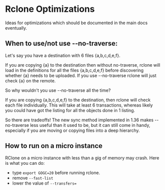 # Rclone Optimizations

Ideas for optimizations which should be documented in the main docs eventually.

## When to use/not use --no-traverse:

Let's say you have a destination with 6 files {a,b,c,d,e,f}.

If you are copying {a} to the destination then without no-traverse, rclone will load in the definitions for all the files {a,b,c,d,e,f} before discovering whether {a} needs to be uploaded. If you use --no-traverse rclone will just check {a} on the remote.

So why wouldn't you use --no-traverse all the time?

If you are copying {a,b,c,d,e,f} to the destination, then rclone will check each file individually. This will take at least 6 transactions, whereas likely you could have got the listing for all the objects done in 1 listing.

So there are tradeoffs! The new sync method implemented in 1.36 makes --no-traverse less useful than it used to be, but it can still come in handy, especially if you are moving or copying files into a deep hierarchy.

## How to run on a micro instance

RClone on a micro instance with less than a gig of memory may crash. Here is what you can do:
* type `export GOGC=20` before running rclone.
* remove `--fast-list`
* lower the value of `--transfers=`

